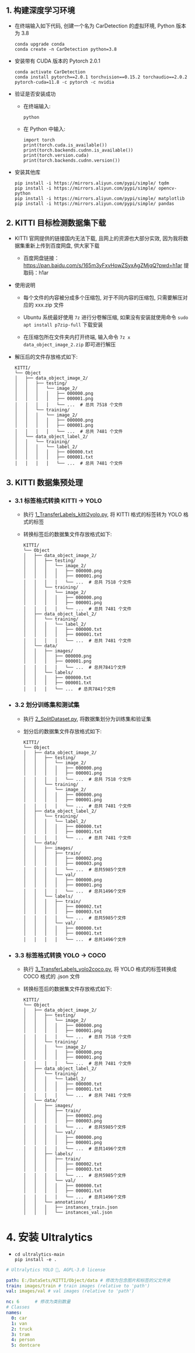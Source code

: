


## 1. 构建深度学习环境

  - 在终端输入如下代码, 创建一个名为 CarDetection 的虚拟环境, Python 版本为 3.8

    ```
    conda upgrade conda
    conda create -n CarDetection python=3.8
    ```

  - 安装带有 CUDA 版本的 Pytorch 2.0.1

    ```
    conda activate CarDetection
    conda install pytorch==2.0.1 torchvision==0.15.2 torchaudio==2.0.2 pytorch-cuda=11.8 -c pytorch -c nvidia
    ```

  - 验证是否安装成功

    - 在终端输入:
   
      ```
      python
      ```

    - 在 Python 中输入:

      ```
      import torch
      print(torch.cuda.is_available())
      print(torch.backends.cudnn.is_available())
      print(torch.version.cuda)
      print(torch.backends.cudnn.version())
      ```

  - 安装其他库

    ```
    pip install -i https://mirrors.aliyun.com/pypi/simple/ tqdm
    pip install -i https://mirrors.aliyun.com/pypi/simple/ opencv-python
    pip install -i https://mirrors.aliyun.com/pypi/simple/ matplotlib
    pip install -i https://mirrors.aliyun.com/pypi/simple/ pandas
    ```


## 2. KITTI 目标检测数据集下载

- KITTI 官网提供的链接国内无法下载, 且网上的资源也大部分实效, 因为我将数据集重新上传到百度网盘, 供大家下载

  - 百度网盘链接：https://pan.baidu.com/s/165m3yFxvHowZSyxAgZMjqQ?pwd=h1ar 提取码：h1ar

- 使用说明

  - 每个文件的内容被分成多个压缩包, 对于不同内容的压缩包, 只需要解压对应的 xxx.zip 文件

  - Ubuntu 系统最好使用 `7z` 进行分卷解压缩, 如果没有安装就使用命令 `sudo apt install p7zip-full` 下载安装

  - 在压缩包所在文件夹内打开终端, 输入命令 `7z x data_object_image_2.zip` 即可进行解压
 
- 解压后的文件存放格式如下:

  ```
  KITTI/
  └── Object
  │   ├── data_object_image_2/
  │   │   ├── testing/
  │   │   │   └── image_2/
  │   │   │   │   ├── 000000.png
  │   │   │   │   ├── 000001.png
  │   │   │   │   └── ...  # 总共 7518 个文件
  │   │   └── training/
  │   │   │   └── image_2/
  │   │   │   │   ├── 000000.png
  │   │   │   │   ├── 000001.png
  │   │   │   │   └── ...  # 总共 7481 个文件
  │   └── data_object_label_2/
  │   │   └── training/
  │   │   │   └── label_2/
  │   │   │   │   ├── 000000.txt
  │   │   │   │   ├── 000001.txt
  │   │   │   │   └── ...  # 总共 7481 个文件
  ```
       

## 3. KITTI 数据集预处理


- ### 3.1 标签格式转换 KITTI -> YOLO

  - 执行 [1_TransferLabels_kitti2yolo.py](DataPreprocess/1_TransferLabels_kitti2yolo.py), 将 KITTI 格式的标签转为 YOLO 格式的标签
 
  - 转换标签后的数据集文件存放格式如下:
 
    ```
    KITTI/
    └── Object
    │   ├── data_object_image_2/
    │   │   ├── testing/
    │   │   │   └── image_2/
    │   │   │   │   ├── 000000.png
    │   │   │   │   ├── 000001.png
    │   │   │   │   └── ...  # 总共 7518 个文件
    │   │   └── training/
    │   │   │   └── image_2/
    │   │   │   │   ├── 000000.png
    │   │   │   │   ├── 000001.png
    │   │   │   │   └── ...  # 总共 7481 个文件
    │   ├── data_object_label_2/
    │   │   └── training/
    │   │   │   └── label_2/
    │   │   │   │   ├── 000000.txt
    │   │   │   │   ├── 000001.txt
    │   │   │   │   └── ...  # 总共 7481 个文件
    │   └── data/
    │   │   ├── images/
    │   │   │   ├── 000000.png
    │   │   │   ├── 000001.png
    │   │   │   │   └── ...  # 总共7841个文件
    │   │   └── labels/
    │   │   │   ├── 000000.txt
    │   │   │   ├── 000001.txt
    │   │   │   └── ...  # 总共7841个文件
    ```


- ### 3.2 划分训练集和测试集

  - 执行 [2_SplitDataset.py](DataPreprocess/2_SplitDataset.py), 将数据集划分为训练集和验证集
 
  - 划分后的数据集文件存放格式如下:
 
    ```
    KITTI/
    └── Object
    │   ├── data_object_image_2/
    │   │   ├── testing/
    │   │   │   └── image_2/
    │   │   │   │   ├── 000000.png
    │   │   │   │   ├── 000001.png
    │   │   │   │   └── ...  # 总共 7518 个文件
    │   │   └── training/
    │   │   │   └── image_2/
    │   │   │   │   ├── 000000.png
    │   │   │   │   ├── 000001.png
    │   │   │   │   └── ...  # 总共 7481 个文件
    │   ├── data_object_label_2/
    │   │   └── training/
    │   │   │   └── label_2/
    │   │   │   │   ├── 000000.txt
    │   │   │   │   ├── 000001.txt
    │   │   │   │   └── ...  # 总共 7481 个文件
    │   └── data/
    │   │   ├── images/
    │   │   │   ├── train/
    │   │   │   │   ├── 000002.png
    │   │   │   │   ├── 000003.png
    │   │   │   │   └── ...  # 总共5985个文件
    │   │   │   └── val/
    │   │   │   │   ├── 000000.png
    │   │   │   │   ├── 000001.png
    │   │   │   │   └── ...  # 总共1496个文件
    │   │   └── labels/
    │   │   │   ├── train/
    │   │   │   │   ├── 000002.txt
    │   │   │   │   ├── 000003.txt
    │   │   │   │   └── ...  # 总共5985个文件
    │   │   │   └── val/
    │   │   │   │   ├── 000000.txt
    │   │   │   │   ├── 000001.txt
    │   │   │   │   └── ...  # 总共1496个文件
    ```


- ### 3.3 标签格式转换 YOLO -> COCO

  - 执行 [3_TransferLabels_yolo2coco.py](DataPreprocess/3_TransferLabels_yolo2coco.py), 将 YOLO 格式的标签转换成 COCO 格式的 .json 文件
 
  - 转换标签后的数据集文件存放格式如下:

    ```
    KITTI/
    └── Object
    │   ├── data_object_image_2/
    │   │   ├── testing/
    │   │   │   └── image_2/
    │   │   │   │   ├── 000000.png
    │   │   │   │   ├── 000001.png
    │   │   │   │   └── ...  # 总共 7518 个文件
    │   │   └── training/
    │   │   │   └── image_2/
    │   │   │   │   ├── 000000.png
    │   │   │   │   ├── 000001.png
    │   │   │   │   └── ...  # 总共 7481 个文件
    │   ├── data_object_label_2/
    │   │   └── training/
    │   │   │   └── label_2/
    │   │   │   │   ├── 000000.txt
    │   │   │   │   ├── 000001.txt
    │   │   │   │   └── ...  # 总共 7481 个文件
    │   └── data/
    │   │   ├── images/
    │   │   │   ├── train/
    │   │   │   │   ├── 000002.png
    │   │   │   │   ├── 000003.png
    │   │   │   │   └── ...  # 总共5985个文件
    │   │   │   └── val/
    │   │   │   │   ├── 000000.png
    │   │   │   │   ├── 000001.png
    │   │   │   │   └── ...  # 总共1496个文件
    │   │   ├── labels/
    │   │   │   ├── train/
    │   │   │   │   ├── 000002.txt
    │   │   │   │   ├── 000003.txt
    │   │   │   │   └── ...  # 总共5985个文件
    │   │   │   └── val/
    │   │   │   │   ├── 000000.txt
    │   │   │   │   ├── 000001.txt
    │   │   │   │   └── ...  # 总共1496个文件
    │   │   └── annotations/
    │   │   │   ├── instances_train.json
    │   │   │   └── instances_val.json
    ```


# 4. 安装 Ultralytics

- 
  ```
  cd ultralytics-main
  pip install -e .
  ```


```yaml
# Ultralytics YOLO 🚀, AGPL-3.0 license

path: E:/DataSets/KITTI/Object/data # 修改为包含图片和标签的父文件夹
train: images/train # train images (relative to 'path')
val: images/val # val images (relative to 'path')

nc: 6      # 修改为类别数量
# Classes
names:
  0: car
  1: van
  2: truck
  3: tram
  4: person
  5: dontcare

```

